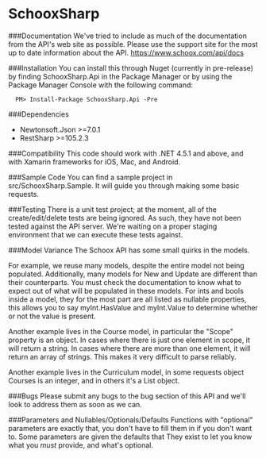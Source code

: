 # SchooxSharp

###Documentation
We've tried to include as much of the documentation from the API's web site as possible.  Please use the support site for the most up to date information about the API. https://www.schoox.com/api/docs

###Installation
You can install this through Nuget (currently in pre-release) by finding SchooxSharp.Api in the Package Manager or by using the Package Manager Console with the following command:
```
  PM> Install-Package SchooxSharp.Api -Pre
```
###Dependencies
- Newtonsoft.Json >=7.0.1
- RestSharp >=105.2.3

###Compatibility
This code should work with .NET 4.5.1 and above, and with Xamarin frameworks for iOS, Mac, and Android.

###Sample Code
You can find a sample project in src/SchooxSharp.Sample.  It will guide you through making some basic requests.

###Testing
There is a unit test project; at the moment, all of the create/edit/delete tests are being ignored.  As such, they have not been tested against the API server.  We're waiting on a proper staging environment that we can execute these tests against.

###Model Variance
The Schoox API has some small quirks in the models.

For example, we reuse many models, despite the entire model not being populated.  Additionally, many models for New and Update are different than their counterparts.  You must check the documentation to know what to expect out of what will be populated in these models.  For ints and bools inside a model, they for the most part are all listed as nullable properties, this allows you to say myInt.HasValue and myInt.Value to determine whether or not the value is present.

Another example lives in the Course model, in particular the "Scope" property is an object.  In cases where there is just one element in scope, it will return a string.  In cases where there are more than one element, it will return an array of strings.  This makes it very difficult to parse reliably.

Another example lives in the Curriculum model, in some requests object Courses is an integer, and in others it's a List<Course> object.

###Bugs
Please submit any bugs to the bug section of this API and we'll look to address them as soon as we can.

###Parameters and Nullables/Optionals/Defaults
Functions with "optional" parameters are exactly that, you don't have to fill them in if you don't want to.  Some parameters are given the defaults that   They exist to let you know what you *must* provide, and what's optional.
